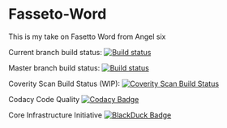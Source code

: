 # Fasseto-Word
This is my take on Fasetto Word from Angel six

Current branch build status:
[![Build status](https://ci.appveyor.com/api/projects/status/m3yhr8wmqq42gylh?svg=true)](https://ci.appveyor.com/project/smeierzubiesen/fasseto-word)

Master branch build status:
[![Build status](https://ci.appveyor.com/api/projects/status/m3yhr8wmqq42gylh/branch/master?svg=true)](https://ci.appveyor.com/project/smeierzubiesen/fasseto-word/branch/master)

Coverity Scan Build Status (WIP):
[![Coverity Scan Build Status](https://img.shields.io/coverity/scan/13957.svg)](https://scan.coverity.com/projects/smeierzubiesen-fasetto-word)

Codacy Code Quality
[![Codacy Badge](https://api.codacy.com/project/badge/Grade/34380d9b86a94d6182046b27113cdc98)](https://www.codacy.com/app/JokerSolutions/Fasetto.Word?utm_source=github.com&amp;utm_medium=referral&amp;utm_content=smeierzubiesen/Fasetto.Word&amp;utm_campaign=Badge_Grade)

Core Infrastructure Initiative
[![BlackDuck Badge](https://bestpractices.coreinfrastructure.org/projects/1/badge)](https://www.openhub.net/p/Fasetto_Word)